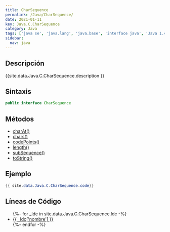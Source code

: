 ```yaml
---
title: CharSequence
permalink: /Java/CharSequence/
date: 2021-01-11
key: Java.C.CharSequence
category: Java
tags: ['java se', 'java.lang', 'java.base', 'interface java', 'Java 1.4']
sidebar: 
  nav: java
---
```


## Descripción
{{site.data.Java.C.CharSequence.description }}

## Sintaxis
~~~java
public interface CharSequence
~~~

## Métodos
* [charAt()](/Java/CharSequence/charAt)
* [chars()](/Java/CharSequence/chars)
* [codePoints()](/Java/CharSequence/codePoints)
* [length()](/Java/CharSequence/length)
* [subSequence()](/Java/CharSequence/subSequence)
* [toString()](/Java/CharSequence/toString)

## Ejemplo
~~~java
{{ site.data.Java.C.CharSequence.code}}
~~~

## Líneas de Código
<ul>
{%- for _ldc in site.data.Java.C.CharSequence.ldc -%}
   <li>
       <a href="{{_ldc['url'] }}">{{ _ldc['nombre'] }}</a>
   </li>
{%- endfor -%}
</ul>
